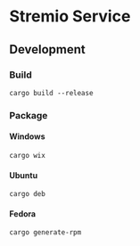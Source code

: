 # Stremio Service

## Development

### Build
```
cargo build --release
```

### Package

#### Windows
```
cargo wix
```

#### Ubuntu
```
cargo deb
```

#### Fedora
```
cargo generate-rpm
```